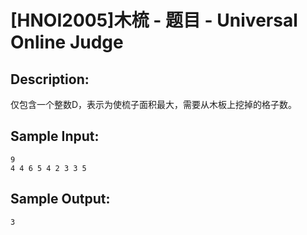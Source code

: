 # [HNOI2005]木梳 - 题目 - Universal Online Judge

## Description: 

仅包含一个整数D，表示为使梳子面积最大，需要从木板上挖掉的格子数。


## Sample Input: 
```
9                            
4 4 6 5 4 2 3 3 5
```

## Sample Output: 
```
3

```

